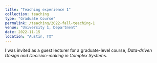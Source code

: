 ```yaml
---
title: "Teaching experience 1"
collection: teaching
type: "Graduate Course"
permalink: /teaching/2022-fall-teaching-1
venue: "University 1, Department"
date: 2022-11-15
location: "Austin, TX"
---
```


I was invited as a guest lecturer for a graduate-level course, *Data-driven Design and Decision-making in Complex Systems*.
